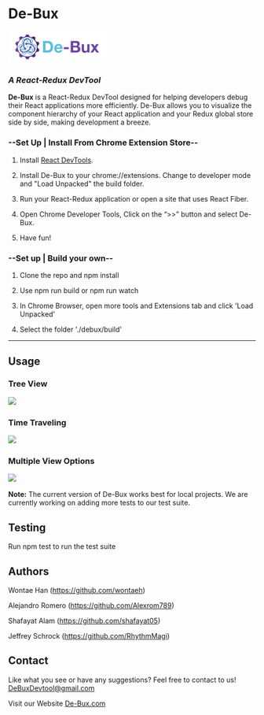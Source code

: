 # De-Bux 
<img src="/assets/DebuxLogoLarge.png" width="200px"/>
<h3><i>A React-Redux DevTool</i></h3>


<strong>De-Bux</strong> is a React-Redux DevTool designed for helping developers debug their React applications more efficiently. De-Bux allows you to visualize the component hierarchy of your React application and your Redux global store side by side, making development a breeze. 


### --Set Up | Install From Chrome Extension Store--

1. Install <a href="https://chrome.google.com/webstore/detail/react-developer-tools/fmkadmapgofadopljbjfkapdkoienihi?hl=en">React DevTools</a>. 

2. Install De-Bux to your chrome://extensions. Change to developer mode and "Load Unpacked" the build folder.

3. Run your React-Redux application or open a site that uses React Fiber.

4. Open Chrome Developer Tools, Click on the “>>” button and select De-Bux.

5. Have fun!

### --Set up | Build your own--

1. Clone the repo and npm install

2. Use npm run build or npm run watch

3. In Chrome Browser, open more tools and Extensions tab and click 'Load Unpacked' 

4. Select the folder './debux/build'

-----------------------------------------------------------------------------------------------------------------------------------------

## Usage

### Tree View
![](assets/demo_1.gif)

### Time Traveling
![](assets/demo_2.gif)

### Multiple View Options
![](assets/demo_3.gif)

**Note:**  The current version of De-Bux works best for local projects. We are currently working on adding more tests to our test suite.

## Testing
Run npm test to run the test suite

## Authors

Wontae Han (https://github.com/wontaeh)

Alejandro Romero (https://github.com/Alexrom789)

Shafayat Alam (https://github.com/shafayat05)

Jeffrey Schrock (https://github.com/RhythmMagi)

## Contact

Like what you see or have any suggestions?
Feel free to contact to us!
DeBuxDevtool@gmail.com

Visit our Website <a href="https://De-Bux.com">De-Bux.com</a>